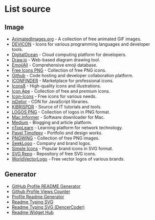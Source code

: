 # List source

## Image

- [AnimatedImages.org](https://www.animatedimages.org/) - A collection of free animated GIF images.
- [DEVICON](https://devicon.dev/) - Icons for various programming languages and developer tools.
- [DigitalOcean](https://www.digitalocean.com/) - Cloud computing platform for developers.
- [Draw.io](https://drawio-app.com/) - Web-based diagram drawing tool.
- [EmojiAll](https://www.emojiall.com/) - Comprehensive emoji database.
- [Free Icons PNG](https://www.freeiconspng.com/) - Collection of free PNG icons.
- [Github](https://github.com) - Code hosting and developer collaboration platform.
- [ICONFINDER](https://www.iconfinder.com/) - Marketplace for professional icons.
- [Icons8](https://icons8.com/) - High-quality icons and illustrations.
- [Icon Ape](https://iconape.com/) - Collection of free and premium icons.
- [Icon-Icons](https://icon-icons.com/) - Free icons for various needs.
- [jsDelivr](https://www.jsdelivr.com/) - CDN for JavaScript libraries.
- [KIBRISPDR](https://www.kibrispdr.org/) - Source of IT tutorials and tools.
- [LOGOS PNG](https://logospng.org/) - Collection of logos in PNG format.
- [Mac.Informer](https://macdownload.informer.com/) - Software downloader for Mac.
- [Medium](https://medium.com/) - Blogging and article platform.
- [nTopLearn](https://learn.ntop.com/) - Learning platform for network technology.
- [Pavel Timofeev](https://ptimofeev.com/) - Portfolio and design works.
- [PNGWING](https://www.pngwing.com/) - Collection of free PNG images.
- [SeekLogo](https://seeklogo.com/) - Company and brand logos.
- [Simple Icons](https://simpleicons.org/) - Popular brand icons in SVG format.
- [SVG Repo](https://svgrepo.com/) - Repository of free SVG icons.
- [WorldVectorLogo](https://worldvectorlogo.com/) - Free vector logos of various brands.

## Generator

- [GitHub Profile README Generator](https://rahuldkjain.github.io/gh-profile-readme-generator/)
- [Github Profile Views Counter](https://github.com/antonkomarev/github-profile-views-counter)
- [Profile Readme Generator](https://profile-readme-generator.com/)
- [Readme Typing SVG](https://readme-typing-svg.herokuapp.com/demo/)
- [Readme Typing SVG (DencerCoder)](https://github.com/DenverCoder1/readme-typing-svg)
- [Readme Widget Hub](https://xiaohuohumax.github.io/readme-widget-hub/en-US/)
